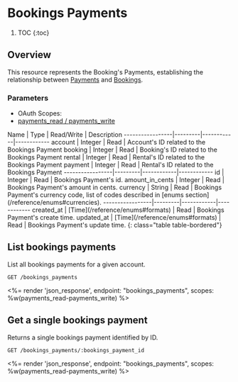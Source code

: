 # Bookings Payments

1. TOC
{:toc}

## Overview

This resource represents the Booking's Payments, establishing the relationship between [Payments](/reference/endpoints/payments/) and [Bookings](/reference/endpoints/bookings/).

### Parameters
<ul class="nav nav-pills" role="tablist">
  <li class="disabled"><a>OAuth Scopes:</a></li>
  <li class="active"><a href="#payments_read-payments_write" role="tab" data-toggle="pill">
    payments_read / payments_write
  </a></li>
</ul>
<div class="tab-content" markdown="1">
  <div class="tab-pane active" id="payments_read-payments_write" markdown="1">
Name             | Type    | Read/Write | Description
-----------------|---------|------------|------------
account          | Integer | Read       | Account's ID related to the Bookings Payment
booking          | Integer | Read       | Booking's ID related to the Bookings Payment
rental           | Integer | Read       | Rental's ID related to the Bookings Payment
payment          | Integer | Read       | Rental's ID related to the Bookings Payment
-----------------|---------|------------|------------
id               | Integer | Read       | Bookings Payment's id.
amount_in_cents  | Integer | Read       | Bookings Payment's amount in cents.
currency         | String  | Read       | Bookings Payment's currency code, list of codes described in [enums section](/reference/enums#currencies).
-----------------|---------|------------|------------
created_at       | [Time](/reference/enums#formats) | Read       | Bookings Payment's create time.
updated_at       | [Time](/reference/enums#formats) | Read       | Bookings Payment's update time.
{: class="table table-bordered"}
  </div>
</div>

## List bookings payments

List all bookings payments for a given account.

~~~
GET /bookings_payments
~~~

<%= render 'json_response', endpoint: "bookings_payments",
  scopes: %w(payments_read-payments_write) %>

## Get a single bookings payment

Returns a single bookings payment identified by ID.

~~~
GET /bookings_payments/:bookings_payment_id
~~~

<%= render 'json_response', endpoint: "bookings_payments",
  scopes: %w(payments_read-payments_write) %>

